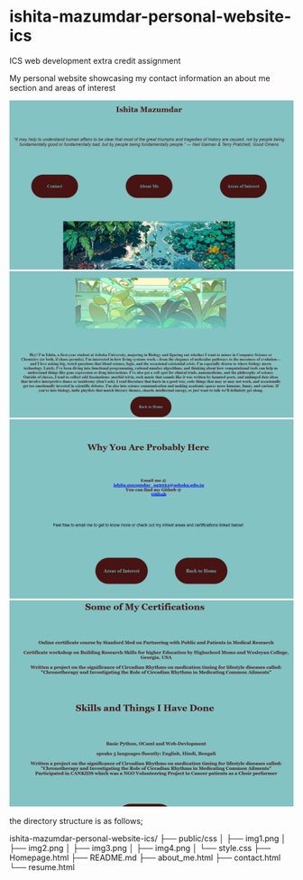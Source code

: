 # ishita-mazumdar-personal-website-ics
ICS web development extra credit assignment 

My personal website showcasing my contact information an about me section and areas of interest  

![Home Page](public/css/img1.png)
![About_me](public/css/img2.png)
![Contact](public/css/img3.png)
![Areas_of_interest](public/css/img4.png)

the directory structure is as follows;

ishita-mazumdar-personal-website-ics/
├── public/css
│ ├── img1.png
│ ├── img2.png
│ ├── img3.png
│ ├── img4.png
│ └── style.css
├── Homepage.html 
├── README.md 
├── about_me.html 
├── contact.html 
└── resume.html






